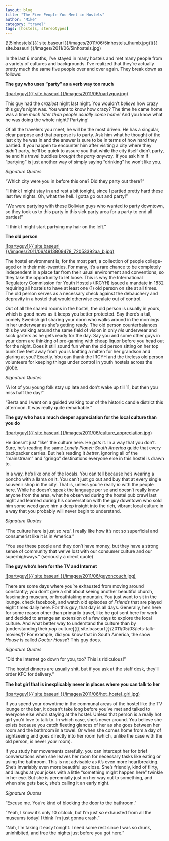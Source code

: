 ```yaml
---
layout: blog
title: "The Five People You Meet in Hostels"
author: "Mike"
category: "travel"
tags: [hostels, stereotypes]
---
```


[![5inhostels]({{ site.baseurl }}/images/2011/06/5inhostels_thumb.jpg)]({{ site.baseurl }}/images/2011/06/5inhostels.jpg)

In the last 6 months, I’ve stayed in many hostels and met many people from a variety of cultures and backgrounds. I’ve realized that they’re actually pretty much the same five people over and over again. They break down as follows:

**The guy who uses “party” as a verb way too much**

[![partyguy]({{ site.baseurl }}/images/2011/06/partyguy.jpg)](https://www.facebook.com/ThePointHostels)

This guy had the *craziest* night last night. You wouldn’t *believe* how crazy this guy’s night was. You want to know how crazy? The time he came home was a time *much later than people usually come home!* And you know what he was doing the whole night? Partying!

Of all the travelers you meet, he will be the most driven. He has a singular, clear purpose and that purpose is to party. Ask him what he thought of the last city he was in and the answer is sure to be in terms of how hard they partied. If you happen to encounter him after visiting a city where they *didn't* party, he’ll be quick to assure you that while the city itself didn’t party, he and his travel buddies *brought the party anyway*. If you ask him if “partying” is just another way of simply saying “drinking” he won’t like you.

*Signature Quotes*

“Which city were you in before this one? Did they party out there?”

“I think I might stay in and rest a bit tonight, since I partied pretty hard these last few nights. Oh, what the hell. I gotta go out and party!”

“We were partying with these Bolivian guys who wanted to party downtown, so they took us to this party in this sick party area for a party to end all parties!”

“I think I might start partying my hair on the left.”

**The old person**

[![partyguy]({{ site.baseurl }}/images/2011/06/4913809478_72053392aa_b.jpg)](http://www.flickr.com/photos/52290923@N05/4913809478/in/photostream)

The hostel environment is, for the most part, a collection of people college-aged or in their mid-twenties. For many, it’s a rare chance to be completely independent in a place far from their usual environment and conventions, so they take the opportunity to let loose. This is why the International Regulatory Commission for Youth Hostels (IRCYH) issued a mandate in 1832 requiring all hostels to have at least one (1) old person on site at all times. The old person serves as a necessary check against the debauchery and depravity in a hostel that would otherwise escalate out of control.

Out of all the shared rooms in the hostel, the old person is usually in yours, which is good news as it keeps you better protected. Say there’s a tall, comely Swedish girl sharing your dorm who walks around in the mornings in her underwear as she’s getting ready. The old person counterbalances this by walking around the same field of vision in only *his* underwear and sock garters as he gets ready for the day. Say you and some other guys in your dorm are thinking of pre-gaming with cheap liquor before you head out for the night. Does it still sound fun when the old person sitting on her top bunk five feet away from you is knitting a mitten for her grandson and glaring at you? Exactly. You can thank the IRCYH and the tireless old person volunteers for keeping things under control in youth hostels across the globe.

*Signature Quotes*

“A lot of you young folk stay up late and don’t wake up till 11, but then you miss half the day!”

“Berta and I went on a guided walking tour of the historic candle district this afternoon. It was really quite remarkable.”

**The guy who has a much deeper appreciation for the local culture than you do**

[![partyguy]({{ site.baseurl }}/images/2011/06/culture_appreciation.jpg)](http://www.lokihostel.com)

He doesn’t just “like” the culture here. He *gets* it. In a way that you don’t. Sure, he’s reading the same *Lonely Planet: South America* guide that every backpacker carries. But he’s reading it *better*, ignoring all of the “mainstream” and “gringo” destinations everyone else in this hostel is drawn to.

In a way, he’s like one of the locals. You can tell because he’s wearing a poncho with a llama on it. You can’t just go out and buy that at every single souvenir shop in the city. That is, unless you’re really *in* with the people here. While he doesn’t speak the language per se and doesn’t really know anyone from the area, what he observed during the hostel pub crawl last night and learned during his conversation with the guy downtown who sold him some weed gave him a deep insight into the rich, vibrant local culture in a way that you probably will never begin to understand.

*Signature Quotes*

“The culture here is just so *real*. I really like how it’s not so superficial and consumerist like it is in America.”

“You see these people and they don’t have money, but they have a strong sense of community that we’ve lost with our consumer culture and our superhighways.” (seriously a direct quote)

**The guy who’s here for the TV and Internet**

[![partyguy]({{ site.baseurl }}/images/2011/06/guyoncouch.jpg)](http://lafavenews.livejournal.com/)

There are some days where you’re exhausted from moving around constantly; you don’t give a shit about seeing another beautiful church, fascinating museum, or breathtaking mountain. You just want to sit in the lounge, check facebook, and watch old episodes of *Friends* that are played eight times daily here. For this guy, that day is all days. Generally, he’s here for some reason other than primarily travel, like he got sent here for work and decided to arrange an extension of a few days to explore the local culture. And what better way to understand the culture than by [understanding their *pop* culture]({{ site.baseurl }}/2011/05/03/lets-talk-movies/)? For example, did you know that in South America, the show *House* is called *Doctor House*? This guy does.

*Signature Quotes*

“Did the Internet go down for you, too? This is ridiculous!”

“The hostel dinners are usually shit, but if you ask at the staff desk, they’ll order KFC for delivery.”

**The hot girl that is inexplicably never in places where you can talk to her**

[![partyguy]({{ site.baseurl }}/images/2011/06/hot_hostel_girl.jpg)](http://www.oslohotel.com.au/new_web/home.html)

If you spend your downtime in the communal areas of the hostel like the TV lounge or the bar, it doesn’t take long before you’ve met and talked to everyone else who’s staying at the hostel. Unless that person is a really hot girl you’d love to talk to. In which case, she’s never around. You believe she exists because you catch fleeting glances of her as she goes between her room and the bathroom in a towel. Or when she comes home from a day of sightseeing and goes directly into her room (which, unlike the case with the old person, is never *your* room).

If you study her movements carefully, you can intercept her for brief conversations when she leaves her room for necessary tasks like eating or using the bathroom. This is not advisable as it’s even more heartbreaking. She’s invariably even more beautiful up close. She’s friendly, kind of flirty, and laughs at your jokes with a little “something might happen here” twinkle in her eye. But she is perennially just on her way out to something, and when she gets back, she’s calling it an early night.

*Signature Quotes*

“Excuse me. You’re kind of blocking the door to the bathroom.”

“Yeah, I know it’s only 10 o’clock, but I’m just *so* exhausted from all the museums today! I think I’m just gonna crash.”

“Nah, I’m taking it easy tonight. I need some rest since I was so drunk, uninhibited, and free the nights just before you got here.”

